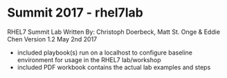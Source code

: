 # Summit 2017 - rhel7lab
RHEL7 Summit Lab 
Written By: Christoph Doerbeck, Matt St. Onge & Eddie Chen
Version 1.2 May 2nd 2017
* included playbook(s) run on a localhost to configure baseline environment for usage in the RHEL7 lab/workshop
* included PDF workbook contains the actual lab examples and steps
